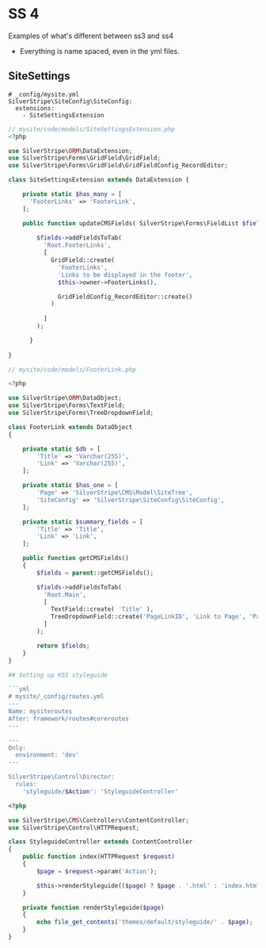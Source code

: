 # SS 4

Examples of what's different between ss3 and ss4

- Everything is name spaced, even in the yml files. 

## SiteSettings


```ylm
# _config/mysite.yml
SilverStripe\SiteConfig\SiteConfig:
  extensions:
    - SiteSettingsExtension
```

```php
// mysite/code/models/SiteSettingsExtension.php
<?php 

use SilverStripe\ORM\DataExtension;
use SilverStripe\Forms\GridField\GridField;
use SilverStripe\Forms\GridField\GridFieldConfig_RecordEditor;

class SiteSettingsExtension extends DataExtension {

    private static $has_many = [
      'FooterLinks' => 'FooterLink',
    ];

    public function updateCMSFields( SilverStripe\Forms\FieldList $fields ){
    
        $fields->addFieldsToTab(
          'Root.FooterLinks',
          [
            GridField::create(
              'FooterLinks', 
              'Links to be displayed in the footer',
              $this->owner->FooterLinks(),

              GridFieldConfig_RecordEditor::create()
            )
              
          ]
        );

      }  
  
}

// mysite/code/models/FooterLink.php

<?php

use SilverStripe\ORM\DataObject;
use SilverStripe\Forms\TextField;
use SilverStripe\Forms\TreeDropdownField;

class FooterLink extends DataObject
{

    private static $db = [
        'Title' => 'Varchar(255)',
        'Link' => 'Varchar(255)',
    ];

    private static $has_one = [
        'Page' => 'SilverStripe\CMS\Model\SiteTree',
        'SiteConfig' => 'SilverStripe\SiteConfig\SiteConfig',
    ];

    private static $summary_fields = [
        'Title' => 'Title',
        'Link' => 'Link',
    ];

    public function getCMSFields()
    {
        $fields = parent::getCMSFields();

        $fields->addFieldsToTab(
          'Root.Main',
          [
            TextField::create( 'Title' ),
            TreeDropdownField::create('PageLinkID', 'Link to Page', 'Page')
          ]
        );

        return $fields;
    }
}

## Setting up KSS styleguide

```yml
# mysite/_config/routes.yml
---
Name: mysiteroutes
After: framework/routes#coreroutes
---

---
Only:
  environment: 'dev'
---

SilverStripe\Control\Director:
  rules:
    'styleguide/$Action': 'StyleguideController'
```

```php
<?php

use SilverStripe\CMS\Controllers\ContentController;
use SilverStripe\Control\HTTPRequest;

class StyleguideController extends ContentController
{
    public function index(HTTPRequest $request)
    {
        $page = $request->param('Action');

        $this->renderStyleguide(($page) ? $page . '.html' : 'index.html');
    }

    private function renderStyleguide($page)
    {
        echo file_get_contents('themes/default/styleguide/' . $page);
    }
}


```
    

